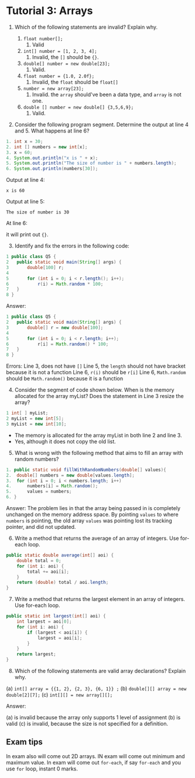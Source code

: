 # Tutorial 3: Arrays

1. Which of the following statements are invalid? Explain why.
   1. `float number[];`
      1. Valid
   2. `int[] number = [1, 2, 3, 4];`
      1. Invalid, the `[]` should be `{}`.
   3. `double[] number = new double[23];`
      1. Valid.
   4. `float number = {1.0, 2.0f};`
      1. Invalid, the `float` should be `float[]`
   5. `number = new array[23];`
      1. Invalid. the `array` should've been a data type, and `array` is not one.
   6. `double [] number = new double[] {3,5,6,9};`
      1. Valid.

2. Consider the following program segment. Determine the output at line 4 and 5. What happens at line 6?

```java
1. int x = 30;
2. int [] numbers = new int[x];
3. x = 60;
4. System.out.println("x is " + x);
5. System.out.println("The size of number is " + numbers.length);
6. System.out.println(numbers[30]);
```

Output at line 4:

`x is 60`

Output at line 5:

`The size of number is 30`

At line 6:

it will print out `{}`.

3. Identify and fix the errors in the following code:

```java
1 public class Q5 {
2   public static void main(String[] args) {
3       double[100] r;
4
5       for (int i = 0; i < r.length(); i++);
6           r(i) = Math.random * 100;
7   }
8 }
```

Answer:

```java
1 public class Q5 {
2   public static void main(String[] args) {
3       double[] r = new double[100];
4
5       for (int i = 0; i < r.length; i++);
6           r[i] = Math.random() * 100;
7   }
8 }
```

Errors: Line 3, does not have `[]`
        Line 5, the `length` should not have bracket because it is not a function
        Line 6, `r(i)` should be `r[i]`
        Line 6, `Math.random` should be `Math.random()` because it is a function

4. Consider the segment of code shown below.
When is the memory allocated for the array myList?
Does the statement in Line 3 resize the array?

```java
1 int[ ] myList;
2 myList = new int[5];
3 myList = new int[10];
```

- The memory is allocated for the array myList in both line 2 and line 3.
- Yes, although it does not copy the old list.

5. What is wrong with the following method that aims to fill an array with random numbers?

```java
1. public static void fillWithRandomNumbers(double[] values){
2.  double[] numbers = new double[values.length];
3.  for (int i = 0; i < numbers.length; i++)
4.      numbers[i] = Math.random();
5.      values = numbers;
6. }
```

Answer: The problem lies in that the array being passed in is completely unchanged on the memory address space. By pointing `values` to where `numbers` is pointing, the old array `values` was pointing lost its tracking pointer, and did not updated.

6. Write a method that returns the average of an array of integers. Use for-each loop.

```java
public static double average(int[] aoi) {
    double total = 0;
    for (int i: aoi) {
        total += aoi[i];
    }
    return (double) total / aoi.length;
}
```

7. Write a method that returns the largest element in an array of integers. Use for-each loop.

```java
public static int largest(int[] aoi) {
    int largest = aoi[0];
    for (int i: aoi) {
        if (largest < aoi[i]) {
            largest = aoi[i];
        }
    }
    return largest;
}
```

8. Which of the following statements are valid array declarations? Explain why.

(a) `int[] array = {{1, 2}, {2, 3}, {6, 1}} ;`
(b) `double[][] array = new double[2][7];` 
(c) `int[][] = new array[][];`

Answer:

(a) is invalid because the array only supports 1 level of assignment
(b) is valid
(c) is invalid, because the size is not specified for a definition.


## Exam tips

In exam also will come out 2D arrays.
IN exam will come out minimum and maximum value.
In exam will come out `for-each`, if say `for-each` and you use `for` loop, instant 0 marks.


